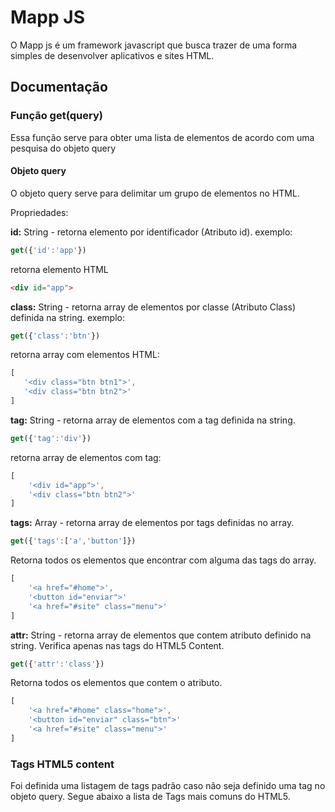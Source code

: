 # Mapp JS

O Mapp js é um framework javascript que busca trazer de uma forma simples de desenvolver aplicativos e sites HTML.

## Documentação

### Função get(query)

Essa função serve para obter uma lista de elementos de acordo com uma pesquisa do objeto query

#### Objeto query

O objeto query serve para delimitar um grupo de elementos no HTML.

Propriedades:

 __id:__ String - retorna elemento por identificador (Atributo id). exemplo:
 ```javascript
 get({'id':'app'})  
 ```
 retorna elemento HTML
 ```HTML
 <div id="app">
 ```  
 __class:__ String - retorna array de elementos por classe (Atributo Class) definida na string. exemplo:  
 ```javascript
get({'class':'btn'})
 ```
 retorna array com elementos HTML:
 ```javascript
[
    '<div class="btn btn1">',
    '<div class="btn btn2">'
]
 ```   
 __tag:__  String - retorna array de elementos com a tag definida na string.
 ```javascript
 get({'tag':'div'})
 ```  
 retorna array de elementos com tag:
 ```javascript
 [
     '<div id="app">',
     '<div class="btn btn2">'
 ]
 ```  
 __tags:__ Array - retorna array de elementos por tags definidas no array.  
 ```javascript
 get({'tags':['a','button']})
 ```
 Retorna todos os elementos que encontrar com alguma das tags do array.
 ```javascript
 [
     '<a href="#home">',
     '<button id="enviar">'
     '<a href="#site" class="menu">'
 ]
 ```

 __attr:__ String - retorna array de elementos que contem atributo definido na string. Verifica apenas nas tags do HTML5 Content.
 ```javascript
 get({'attr':'class'})
 ```
 Retorna todos os elementos que contem o atributo.
 ```javascript
 [
     '<a href="#home" class="home">',
     '<button id="enviar" class="btn">'
     '<a href="#site" class="menu">'
 ]
 ```   


### Tags HTML5 content

Foi definida uma listagem de tags padrão caso não seja definido uma tag no objeto query. Segue abaixo a lista de Tags mais comuns do HTML5.

